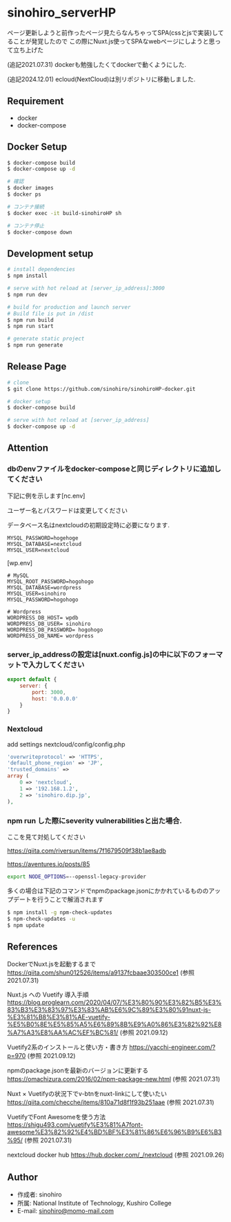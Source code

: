 # sinohiro_serverHP

ページ更新しようと前作ったページ見たらなんちゃってSPA(cssとjsで実装)してることが発覚したので
この際にNuxt.js使ってSPAなwebページにしようと思って立ち上げた

(追記2021.07.31) dockerも勉強したくてdockerで動くようにした.

(追記2024.12.01) ecloud(NextCloud)は別リポジトリに移動しました.

## Requirement
 
* docker
* docker-compose

## Docker Setup
```bash
$ docker-compose build
$ docker-compose up -d

# 確認
$ docker images
$ docker ps

# コンテナ接続
$ docker exec -it build-sinohiroHP sh

# コンテナ停止
$ docker-compose down
```

## Development setup

```bash
# install dependencies
$ npm install

# serve with hot reload at [server_ip_address]:3000
$ npm run dev

# build for production and launch server
# Build file is put in /dist
$ npm run build
$ npm run start

# generate static project
$ npm run generate
```
## Release Page

```bash
# clone
$ git clone https://github.com/sinohiro/sinohiroHP-docker.git

# docker setup
$ docker-compose build

# serve with hot reload at [server_ip_address]
$ docker-compose up -d
```
## Attention

### dbのenvファイルをdocker-composeと同じディレクトリに追加してください
下記に例を示します[nc.env]

ユーザー名とパスワードは変更してください

データベース名はnextcloudの初期設定時に必要になります.
```env
MYSQL_PASSWORD=hogehoge
MYSQL_DATABASE=nextcloud
MYSQL_USER=nextcloud
```
[wp.env]
```env
# MySQL
MYSQL_ROOT_PASSWORD=hogohogo
MYSQL_DATABASE=wordpress
MYSQL_USER=sinohiro
MYSQL_PASSWORD=hogohogo

# Wordpress
WORDPRESS_DB_HOST= wpdb
WORDPRESS_DB_USER= sinohiro
WORDPRESS_DB_PASSWORD= hogohogo
WORDPRESS_DB_NAME= wordpress
```
 
### server_ip_addressの設定は[nuxt.config.js]の中に以下のフォーマットで入力してください

```js
export default {
	server: {
		port: 3000,
		host: '0.0.0.0'
    }
}
```

### Nextcloud
add settings
nextcloud/config/config.php
```php
'overwriteprotocol' => 'HTTPS',
'default_phone_region' => 'JP',
'trusted_domains' =>
array (
    0 => 'nextcloud',
    1 => '192.168.1.2',
    2 => 'sinohiro.dip.jp',
),
```
### npm run した際にseverity vulnerabilitiesと出た場合.
ここを見て対処してください

https://qiita.com/riversun/items/7f1679509f38b1ae8adb

https://aventures.io/posts/85

```bash
export NODE_OPTIONS=--openssl-legacy-provider
```

多くの場合は下記のコマンドでnpmのpackage.jsonにかかれているもののアップデートを行うことで解消されます
```bash
$ npm install -g npm-check-updates
$ npm-check-updates -u
$ npm update
```

## References
DockerでNuxt.jsを起動するまで
https://qiita.com/shun012526/items/a9137fcbaae303500ce1 (参照 2021.07.31)

Nuxt.js への Vuetify 導入手順
https://blog.proglearn.com/2020/04/07/%E3%80%90%E3%82%B5%E3%83%B3%E3%83%97%E3%83%AB%E6%9C%89%E3%80%91nuxt-js-%E3%81%B8%E3%81%AE-vuetify-%E5%B0%8E%E5%85%A5%E6%89%8B%E9%A0%86%E3%82%92%E8%A7%A3%E8%AA%AC%EF%BC%81/ (参照 2021.09.12)

Vuetify2系のインストールと使い方・書き方
https://yacchi-engineer.com/?p=970 (参照 2021.09.12)

npmのpackage.jsonを最新のバージョンに更新する
https://omachizura.com/2016/02/npm-package-new.html (参照 2021.07.31)

Nuxt × Vuetifyの状況下でv-btnをnuxt-linkにして使いたい
https://qiita.com/checche/items/810a71d8f1f93b251aae (参照 2021.07.31)

VuetifyでFont Awesomeを使う方法
https://shigu493.com/vuetify%E3%81%A7font-awesome%E3%82%92%E4%BD%BF%E3%81%86%E6%96%B9%E6%B3%95/ (参照 2021.07.31)

nextcloud docker hub
https://hub.docker.com/_/nextcloud (参照 2021.09.26)
## Author
 
* 作成者: sinohiro
* 所属: National Institute of Technology, Kushiro College
* E-mail: sinohiro@momo-mail.com
